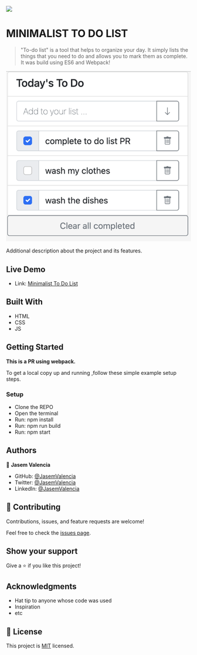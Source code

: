 ![](https://img.shields.io/badge/Microverse-blueviolet)

# MINIMALIST TO DO LIST

> "To-do list" is a tool that helps to organize your day. It simply lists the things that you need to do and allows you to mark them as complete. It was build using ES6 and Webpack!

![screenshot](./app_screenshot.png)

Additional description about the project and its features.

## Live Demo

- Link: [Minimalist To Do List](https://jasemduncan.github.io/Minimalist-To-Do-List/)

## Built With

- HTML
- CSS
- JS

## Getting Started

**This is a PR using webpack.**


To get a local copy up and running ,follow these simple example setup steps.

### Setup
- Clone the REPO
- Open the terminal
- Run: npm install
- Run: npm run build
- Run: npm start


## Authors

👤 **Jasem Valencia**

- GitHub: [@JasemValencia](https://github.com/JasemDuncan)
- Twitter: [@JasemValencia](https://twitter.com/JasemValencia)
- LinkedIn: [@JasemValencia](https://www.linkedin.com/in/jasem-duncan-valencia/)


## 🤝 Contributing

Contributions, issues, and feature requests are welcome!

Feel free to check the [issues page](../../issues/).

## Show your support

Give a ⭐️ if you like this project!

## Acknowledgments

- Hat tip to anyone whose code was used
- Inspiration
- etc

## 📝 License

This project is [MIT](./MIT.md) licensed.
